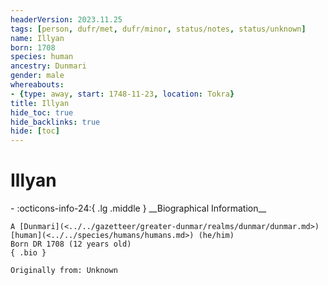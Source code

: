 ```yaml
---
headerVersion: 2023.11.25
tags: [person, dufr/met, dufr/minor, status/notes, status/unknown]
name: Illyan
born: 1708
species: human
ancestry: Dunmari
gender: male
whereabouts:
- {type: away, start: 1748-11-23, location: Tokra}
title: Illyan
hide_toc: true
hide_backlinks: true
hide: [toc]
---
```

# Illyan
<div class="grid cards ext-narrow-margin ext-one-column" markdown>
- :octicons-info-24:{ .lg .middle } __Biographical Information__

    A [Dunmari](<../../gazetteer/greater-dunmar/realms/dunmar/dunmar.md>) [human](<../../species/humans/humans.md>) (he/him)  
    Born DR 1708 (12 years old)  
    { .bio }

    Originally from: Unknown
</div>

